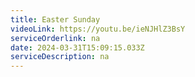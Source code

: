```yaml
---
title: Easter Sunday
videoLink: https://youtu.be/ieNJHlZ3BsY
serviceOrderlink: na
date: 2024-03-31T15:09:15.033Z
serviceDescription: n﻿a
---
```

